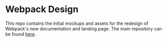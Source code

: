 # Webpack Design

This repo contains the initial mockups and assets for the redesign of Webpack's new documentation and landing page. The main repository can be found [here][1].

[1]: https://github.com/webpack/webpack.io/tree/master
